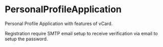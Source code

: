 # PersonalProfileApplication
Personal Profile Application with features of vCard.

Registration require SMTP email setup to receive verification via email to setup the password.
